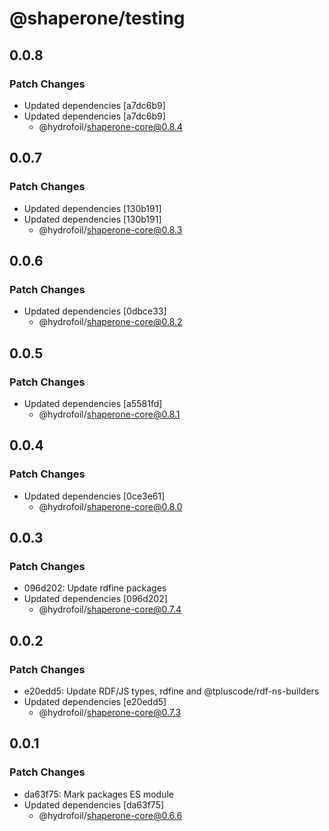 # @shaperone/testing

## 0.0.8

### Patch Changes

- Updated dependencies [a7dc6b9]
- Updated dependencies [a7dc6b9]
  - @hydrofoil/shaperone-core@0.8.4

## 0.0.7

### Patch Changes

- Updated dependencies [130b191]
- Updated dependencies [130b191]
  - @hydrofoil/shaperone-core@0.8.3

## 0.0.6

### Patch Changes

- Updated dependencies [0dbce33]
  - @hydrofoil/shaperone-core@0.8.2

## 0.0.5

### Patch Changes

- Updated dependencies [a5581fd]
  - @hydrofoil/shaperone-core@0.8.1

## 0.0.4

### Patch Changes

- Updated dependencies [0ce3e61]
  - @hydrofoil/shaperone-core@0.8.0

## 0.0.3

### Patch Changes

- 096d202: Update rdfine packages
- Updated dependencies [096d202]
  - @hydrofoil/shaperone-core@0.7.4

## 0.0.2

### Patch Changes

- e20edd5: Update RDF/JS types, rdfine and @tpluscode/rdf-ns-builders
- Updated dependencies [e20edd5]
  - @hydrofoil/shaperone-core@0.7.3

## 0.0.1

### Patch Changes

- da63f75: Mark packages ES module
- Updated dependencies [da63f75]
  - @hydrofoil/shaperone-core@0.6.6
